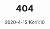 ---
title: 404
date: 2020-4-15 16:41:10
type: "404"
layout: "404"
description: "Oops～，我崩溃了！找不到你想要的页面了"
---